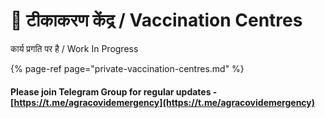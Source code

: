 # 💉 टीकाकरण केंद्र / Vaccination Centres

कार्य प्रगति पर है / Work In Progress

{% page-ref page="private-vaccination-centres.md" %}

#### Please join Telegram Group for regular updates - [https://t.me/agracovidemergency](https://t.me/agracovidemergency)

